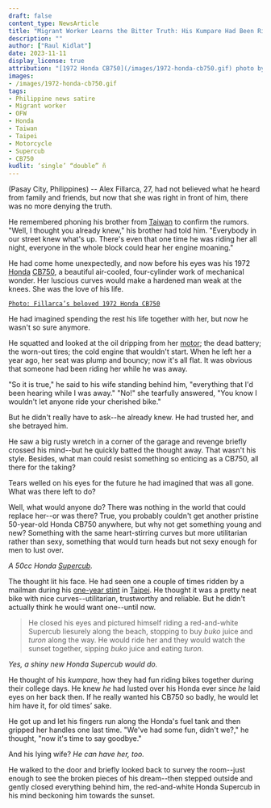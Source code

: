 ```yaml
---
draft: false
content_type: NewsArticle
title: "Migrant Worker Learns the Bitter Truth: His Kumpare Had Been Riding His Honda While He Was Away"
description: ""
author: ["Raul Kidlat"]
date: 2023-11-11
display_license: true
attribution: "[1972 Honda CB750](/images/1972-honda-cb750.gif) photo by [Steve Glover](https://www.flickr.com/photos/sg2012/46536377034) ([CC BY 2.0](https://creativecommons.org/licenses/by/2.0/))."
images:
- /images/1972-honda-cb750.gif
tags:
- Philippine news satire
- Migrant worker
- OFW
- Honda
- Taiwan
- Taipei
- Motorcycle
- Supercub
- CB750
kudlit: ‘single’ “double” ñ
---
```

(Pasay City, Philippines) -- Alex Fillarca, 27, had not believed what he heard from family and friends, but now that she was right in front of him, there was no more denying the truth.

He remembered phoning his brother from [Taiwan](/tags/taiwan/) to confirm the rumors. "Well, I thought you already knew," his brother had told him. "Everybody in our street knew what's up. There's even that one time he was riding her all night, everyone in the whole block could hear her engine moaning."

He had come home unexpectedly, and now before his eyes was his 1972 [Honda](/tags/honda/) [CB750](/tags/cb750/), a beautiful air-cooled, four-cylinder work of mechanical wonder. Her luscious curves would make a hardened man weak at the knees. She was the love of his life.

[`Photo: Fillarca’s beloved 1972 Honda CB750`](/images/1972-honda-cb750.gif)

He had imagined spending the rest his life together with her, but now he wasn't so sure anymore.

He squatted and looked at the oil dripping from her [motor](/tags/motorcycle/); the dead battery; the worn-out tires; the cold engine that wouldn't start. When he left her a year ago, her seat was plump and bouncy; now it's all flat. It was obvious that someone had been riding her while he was away.

"So it is true," he said to his wife standing behind him, "everything that I'd been hearing while I was away." "No!" she tearfully answered, "You know I wouldn't let anyone ride your cherished bike."

But he didn't really have to ask--he already knew. He had trusted her, and she betrayed him.

He saw a big rusty wretch in a corner of the garage and revenge briefly crossed his mind--but he quickly batted the thought away. That wasn't his style. Besides, what man could resist something so enticing as a CB750, all there for the taking?

Tears welled on his eyes for the future he had imagined that was all gone. What was there left to do?

Well, what would anyone do? There was nothing in the world that could replace her--or was there? True, you probably couldn't get another pristine 50-year-old Honda CB750 anywhere, but why not get something young and new? Something with the same heart-stirring curves but more utilitarian rather than sexy, something that would turn heads but not sexy enough for men to lust over.

*A 50cc Honda [Supercub](/tags/supercub/).*

The thought lit his face. He had seen one a couple of times ridden by a mailman during his [one-year stint](/tags/migrant-workers/) in [Taipei](/tags/taipei/). He thought it was a pretty neat bike with nice curves--utilitarian, trustworthy and reliable. But he didn't actually think he would want one--until now.

>He closed his eyes and pictured himself riding a red-and-white Supercub liesurely along the beach, stopping to buy *buko* juice and *turon* along the way. He would ride her and they would watch the sunset together, sipping *buko* juice and eating *turon*.

*Yes, a shiny new Honda Supercub would do.*

He thought of his *kumpare*, how they had fun riding bikes together during their college days. He knew *he* had lusted over his Honda ever since *he* laid eyes on her back then. If he really wanted his CB750 so badly, he would let him have it, for old times’ sake.

He got up and let his fingers run along the Honda's fuel tank and then gripped her handles one last time. "We've had some fun, didn't we?," he thought, "now it's time to say goodbye."

And his lying wife? *He can have her, too.*

He walked to the door and briefly looked back to survey the room--just enough to see the broken pieces of his dream--then stepped outside and gently closed everything behind him, the red-and-white Honda Supercub in his mind beckoning him towards the sunset.

